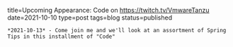 
title=Upcoming Appearance: Code on https://twitch.tv/VmwareTanzu
date=2021-10-10
type=post
tags=blog
status=published
~~~~~~
*2021-10-13* - Come join me and we'll look at an assortment of Spring Tips in this installment of "Code"
            